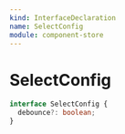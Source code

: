 ```yaml
---
kind: InterfaceDeclaration
name: SelectConfig
module: component-store
---
```


# SelectConfig

```ts
interface SelectConfig {
  debounce?: boolean;
}
```
